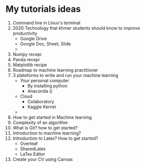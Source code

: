 # My tutorials ideas

1. Command line in Linux's terminal
2. 2020 Technology that khmer students should know to improve productivity
   - Google Drive
   - Google Doc, Sheet, Slide
   -
3. Numpy recepi
4. Panda recepi
5. Matplotlib recipe
6. Roadmap to machine learning practitioner
7. 3 plateforms to write and run your machine learning
   - Your personal computer
     - By installing python
     - Anaconda ()
   - Cloud
     - Colaboratory
     - Kaggle Kernel
   -
8. How to get started in Machine learning
9. Complexity of an algorithm
10. What is Git? how to get started?
11. Introduction to machine learning?
12. Introduction to Latex? How to get started?
    - Overleaf
    - SharedLatex
    - LaTex Editor
13. Create your CV using Canvas

